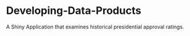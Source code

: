 # Developing-Data-Products
A Shiny Application that examines historical presidential approval ratings.
